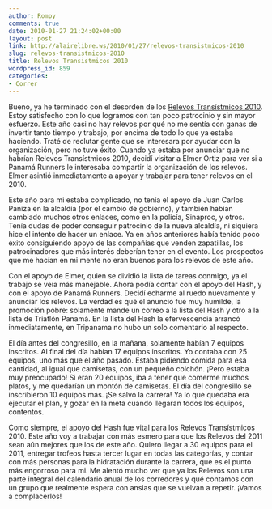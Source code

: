 ```yaml
---
author: Rompy
comments: true
date: 2010-01-27 21:24:02+00:00
layout: post
link: http://alairelibre.ws/2010/01/27/relevos-transistmicos-2010
slug: relevos-transistmicos-2010
title: Relevos Transistmicos 2010
wordpress_id: 859
categories:
- Correr
---
```


Bueno, ya he terminado con el desorden de los [Relevos Transístmicos 2010](http://alairelibre.ws/gallery/v/relevos2010/). Estoy satisfecho con lo que logramos con tan poco patrocinio y sin mayor esfuerzo. Este año casi no hay relevos por qué no me sentía con ganas de invertir tanto tiempo y trabajo, por encima de todo lo que ya estaba haciendo. Traté de reclutar gente que se interesara por ayudar con la organización, pero no tuve éxito. Cuando ya estaba por anunciar que no habrían Relevos Transístmicos 2010, decidí visitar a Elmer Ortiz para ver si a Panamá Runners le interesaba compartir la organización de los relevos. Elmer asintió inmediatamente a apoyar y trabajar para tener relevos en el 2010.

Este año para mi estaba complicado, no tenía el apoyo de Juan Carlos Paniza en la alcaldía (por el cambio de gobierno), y también habían cambiado muchos otros enlaces, como en la policía, Sinaproc, y otros. Tenía dudas de poder conseguir patrocinio de la nueva alcaldía, ni siquiera hice el intento de hacer un enlace. Ya en años anteriores había tenido poco éxito consiguiendo apoyo de las compañías que venden zapatillas, los patrocinadores que más interés deberían tener en el evento. Los prospectos que me hacían en mi mente no eran buenos para los relevos de este año.

Con el apoyo de Elmer, quien se dividió la lista de tareas conmigo, ya el trabajo se veía más manejable. Ahora podía contar con el apoyo del Hash, y con el apoyo de Panamá Runners. Decidí echarme al ruedo nuevamente y anunciar los relevos. La verdad es qué el anuncio fue muy humilde, la promoción pobre: solamente mande un correo a la lista del Hash y otro a la lista de Triatlón Panamá. En la lista del Hash la efervescencia arrancó inmediatamente, en Tripanama no hubo un solo comentario al respecto.

El día antes del congresillo, en la mañana, solamente habían 7 equipos inscritos. Al final del día habían 17 equipos inscritos. Yo contaba con 25 equipos, uno más que el año pasado. Estaba pidiendo comida para esa cantidad, al igual que camisetas, con un pequeño colchón. ¡Pero estaba muy preocupado! Si eran 20 equipos, iba a tener que comerme muchos platos, y me quedarían un montón de camisetas. El día del congresillo se inscribieron 10 equipos más. ¡Se salvó la carrera! Ya lo que quedaba era ejecutar el plan, y gozar en la meta cuando llegaran todos los equipos, contentos.

Como siempre, el apoyo del Hash fue vital para los Relevos Transístmicos 2010. Este año voy a trabajar con más esmero para que los Relevos del 2011 sean aún mejores que los de este año. Quiero llegar a 30 equipos para el 2011, entregar trofeos hasta tercer lugar en todas las categorías, y contar con más personas para la hidratación durante la carrera, que es el punto más engorroso para mi. Me alentó mucho ver que ya los Relevos son una parte integral del calendario anual de los corredores y qué contamos con un grupo que realmente espera con ansias que se vuelvan a repetir. ¡Vamos a complacerlos!
